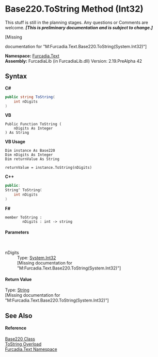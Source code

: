 # Base220.ToString Method (Int32)
This stuff is still in the planning stages. Any questions or Comments are welcome. _**\[This is preliminary documentation and is subject to change.\]**_

\[Missing <summary> documentation for "M:Furcadia.Text.Base220.ToString(System.Int32)"\]

**Namespace:**&nbsp;<a href="N_Furcadia_Text">Furcadia.Text</a><br />**Assembly:**&nbsp;FurcadiaLib (in FurcadiaLib.dll) Version: 2.19.PreAlpha 42

## Syntax

**C#**<br />
``` C#
public string ToString(
	int nDigits
)
```

**VB**<br />
``` VB
Public Function ToString ( 
	nDigits As Integer
) As String
```

**VB Usage**<br />
``` VB Usage
Dim instance As Base220
Dim nDigits As Integer
Dim returnValue As String

returnValue = instance.ToString(nDigits)
```

**C++**<br />
``` C++
public:
String^ ToString(
	int nDigits
)
```

**F#**<br />
``` F#
member ToString : 
        nDigits : int -> string 

```


#### Parameters
&nbsp;<dl><dt>nDigits</dt><dd>Type: <a href="http://msdn2.microsoft.com/en-us/library/td2s409d" target="_blank">System.Int32</a><br />\[Missing <param name="nDigits"/> documentation for "M:Furcadia.Text.Base220.ToString(System.Int32)"\]</dd></dl>

#### Return Value
Type: <a href="http://msdn2.microsoft.com/en-us/library/s1wwdcbf" target="_blank">String</a><br />\[Missing <returns> documentation for "M:Furcadia.Text.Base220.ToString(System.Int32)"\]

## See Also


#### Reference
<a href="T_Furcadia_Text_Base220">Base220 Class</a><br /><a href="Overload_Furcadia_Text_Base220_ToString">ToString Overload</a><br /><a href="N_Furcadia_Text">Furcadia.Text Namespace</a><br />